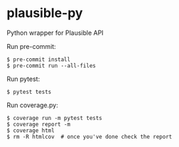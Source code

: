 # plausible-py

Python wrapper for Plausible API

Run pre-commit:

```
$ pre-commit install
$ pre-commit run --all-files
```

Run pytest:

```
$ pytest tests
```

Run coverage.py:

```
$ coverage run -m pytest tests
$ coverage report -m
$ coverage html
$ rm -R htmlcov  # once you've done check the report
```
